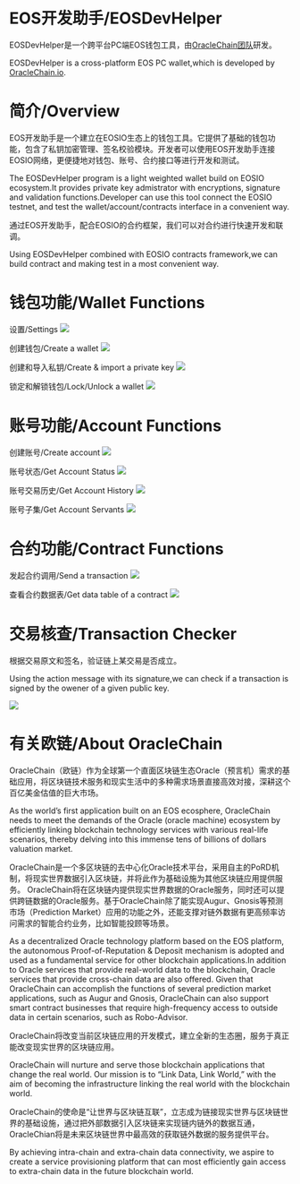 # EOS开发助手/EOSDevHelper

EOSDevHelper是一个跨平台PC端EOS钱包工具，由[OracleChain团队](https://oraclechain.io)研发。

EOSDevHelper is a cross-platform EOS PC wallet,which is developed by [OracleChain.io](https://oraclechain.io).

# 简介/Overview

EOS开发助手是一个建立在EOSIO生态上的钱包工具。它提供了基础的钱包功能，包含了私钥加密管理、签名校验模块。开发者可以使用EOS开发助手连接EOSIO网络，更便捷地对钱包、账号、合约接口等进行开发和测试。

The EOSDevHelper program is a light weighted wallet build on EOSIO ecosystem.It provides private key admistrator with encryptions, signature and validation functions.Developer can use this tool connect the EOSIO testnet, and test the wallet/account/contracts interface in a convenient way.

通过EOS开发助手，配合EOSIO的合约框架，我们可以对合约进行快速开发和联调。

Using EOSDevHelper combined with EOSIO contracts framework,we can build contract and making test in a most convenient way.

# 钱包功能/Wallet Functions

设置/Settings
![](https://github.com/OracleChain/EOSDevHelper/raw/master/screenshots/setting.PNG)

创建钱包/Create a wallet
![](https://github.com/OracleChain/EOSDevHelper/raw/master/screenshots/wallet.PNG)

创建和导入私钥/Create & import a private key
![](https://github.com/OracleChain/EOSDevHelper/raw/master/screenshots/wallet.PNG)

锁定和解锁钱包/Lock/Unlock a wallet
![](https://github.com/OracleChain/EOSDevHelper/raw/master/screenshots/wallet.PNG)

# 账号功能/Account Functions

创建账号/Create account
![](https://github.com/OracleChain/EOSDevHelper/raw/master/screenshots/account.PNG)

账号状态/Get Account Status
![](https://github.com/OracleChain/EOSDevHelper/raw/master/screenshots/GetAccount.PNG)

账号交易历史/Get Account History
![](https://github.com/OracleChain/EOSDevHelper/raw/master/screenshots/GetAccount.PNG)

账号子集/Get Account Servants
![](https://github.com/OracleChain/EOSDevHelper/raw/master/screenshots/GetAccount.PNG)


# 合约功能/Contract Functions

发起合约调用/Send a transaction
![](https://github.com/OracleChain/EOSDevHelper/raw/master/screenshots/Push.PNG)

查看合约数据表/Get data table of a contract
![](https://github.com/OracleChain/EOSDevHelper/raw/master/screenshots/GetTable.PNG)

# 交易核查/Transaction Checker

根据交易原文和签名，验证链上某交易是否成立。

Using the action message with its signature,we can check if a transaction is signed by the owener of a given public key. 

![](https://github.com/OracleChain/EOSDevHelper/raw/master/screenshots/Checker.PNG)



# 有关欧链/About OracleChain

OracleChain（欧链）作为全球第一个直面区块链生态Oracle（预言机）需求的基础应用，将区块链技术服务和现实生活中的多种需求场景直接高效对接，深耕这个百亿美金估值的巨大市场。

As the world’s first application built on an EOS ecosphere, OracleChain needs to meet the demands of the Oracle (oracle machine) ecosystem by efficiently linking blockchain technology services with various real-life scenarios, thereby delving into this immense tens of billions of dollars valuation market.

OracleChain是一个多区块链的去中心化Oracle技术平台，采用自主的PoRD机制，将现实世界数据引入区块链，并将此作为基础设施为其他区块链应用提供服务。
OracleChain将在区块链内提供现实世界数据的Oracle服务，同时还可以提供跨链数据的Oracle服务。基于OracleChain除了能实现Augur、Gnosis等预测市场（Prediction Market）应用的功能之外，还能支撑对链外数据有更高频率访问需求的智能合约业务，比如智能投顾等场景。

As a decentralized Oracle technology platform based on the EOS platform, the autonomous Proof-of-Reputation & Deposit mechanism is adopted and used as a fundamental service for other blockchain applications.In addition to Oracle services that provide real-world data to the blockchain, Oracle services that provide cross-chain data are also offered. Given that OracleChain can accomplish the functions of several prediction market applications, such as Augur and Gnosis, OracleChain can also support smart contract businesses that require high-frequency access to outside data in certain scenarios, such as Robo-Advisor.

OracleChain将改变当前区块链应用的开发模式，建立全新的生态圈，服务于真正能改变现实世界的区块链应用。

OracleChain will nurture and serve those blockchain applications that change the real world. Our mission is to “Link Data, Link World,” with the aim of becoming the infrastructure linking the real world with the blockchain world.

OracleChain的使命是“让世界与区块链互联”，立志成为链接现实世界与区块链世界的基础设施，通过把外部数据引入区块链来实现链内链外的数据互通，OracleChian将是未来区块链世界中最高效的获取链外数据的服务提供平台。

By achieving intra-chain and extra-chain data connectivity, we aspire to create a service provisioning platform that can most efficiently gain access to extra-chain data in the future blockchain world.
